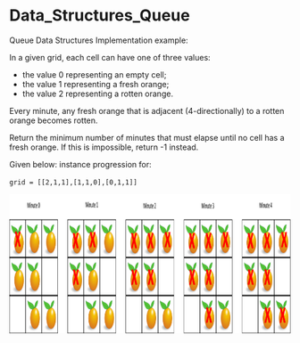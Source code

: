 # Data_Structures_Queue

Queue Data Structures Implementation example: 

In a given grid, each cell can have one of three values:

- the value 0 representing an empty cell;
- the value 1 representing a fresh orange;
- the value 2 representing a rotten orange.

Every minute, any fresh orange that is adjacent (4-directionally) to a rotten orange becomes rotten.

Return the minimum number of minutes that must elapse until no cell has a fresh orange.  If this is impossible, return -1 instead.

Given below: instance progression for: 

``
grid = [[2,1,1],[1,1,0],[0,1,1]]
``

<img src="images/backtracking.png" width="550" height="250"> 